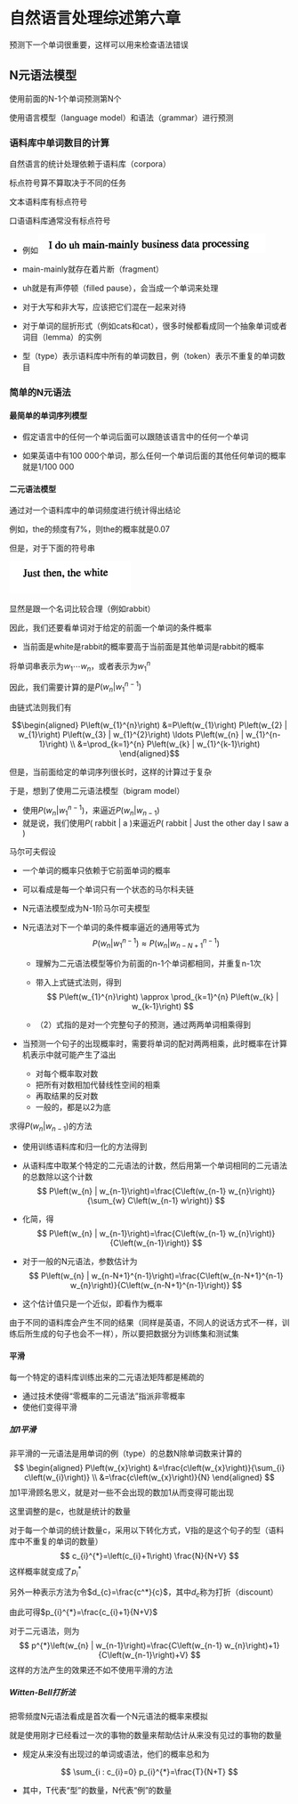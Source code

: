 # 自然语言处理综述第六章

预测下一个单词很重要，这样可以用来检查语法错误

## N元语法模型

使用前面的N-1个单词预测第N个

使用语言模型（language model）和语法（grammar）进行预测

### 语料库中单词数目的计算

自然语言的统计处理依赖于语料库（corpora）

标点符号算不算取决于不同的任务

文本语料库有标点符号

口语语料库通常没有标点符号

- 例如![Snipaste_2019-09-14_11-33-44](./Snipaste_2019-09-14_11-33-44.png)

- main-mainly就存在着片断（fragment）
- uh就是有声停顿（filled pause），会当成一个单词来处理
- 对于大写和非大写，应该把它们混在一起来对待
- 对于单词的屈折形式（例如cats和cat），很多时候都看成同一个抽象单词或者词目（lemma）的实例
- 型（type）表示语料库中所有的单词数目，例（token）表示不重复的单词数目

### 简单的N元语法

#### 最简单的单词序列模型

- 假定语言中的任何一个单词后面可以跟随该语言中的任何一个单词

- 如果英语中有100 000个单词，那么任何一个单词后面的其他任何单词的概率就是1/100 000

#### 二元语法模型

通过对一个语料库中的单词频度进行统计得出结论

例如，the的频度有7%，则the的概率就是0.07

但是，对于下面的符号串

![Snipaste_2019-09-14_11-50-03](./Snipaste_2019-09-14_11-50-03.png)

显然是跟一个名词比较合理（例如rabbit）

因此，我们还要看单词对于给定的前面一个单词的条件概率

- 当前面是white是rabbit的概率要高于当前面是其他单词是rabbit的概率

将单词串表示为$w_{1} \cdots w_{n}$，或者表示为$w_{1}^{n}$

因此，我们需要计算的是$P\left(w_{n} | w_{1}^{n-1}\right)$

由链式法则我们有

$$\begin{aligned} P\left(w_{1}^{n}\right) &=P\left(w_{1}\right) P\left(w_{2} | w_{1}\right) P\left(w_{3} | w_{1}^{2}\right) \ldots P\left(w_{n} | w_{1}^{n-1}\right) \\ &=\prod_{k=1}^{n} P\left(w_{k} | w_{1}^{k-1}\right) \end{aligned}$$

但是，当前面给定的单词序列很长时，这样的计算过于复杂

于是，想到了使用二元语法模型（bigram model）

- 使用$P\left(w_{n} | w_{1}^{n-1}\right)$，来逼近$P\left(w_{n} | w_{n-1}\right)$
- 就是说，我们使用$P(\text { rabbit } | \text { a })$来逼近$P(\text { rabbit } | \text { Just the other day I saw a })$

马尔可夫假设

- 一个单词的概率只依赖于它前面单词的概率

- 可以看成是每一个单词只有一个状态的马尔科夫链

- N元语法模型成为N-1阶马尔可夫模型

- N元语法对下一个单词的条件概率逼近的通用等式为
  $$
  P\left(w_{n} | w_{1}^{n-1}\right) \approx P\left(w_{n} | w_{n-N+1}^{n-1}\right)
  $$

  - 理解为二元语法模型等价为前面的n-1个单词都相同，并重复n-1次
  
  - 带入上式链式法则，得到
    $$
    P\left(w_{1}^{n}\right) \approx \prod_{k=1}^{n} P\left(w_{k} | w_{k-1}\right)
    $$
  
  - （2）式指的是对一个完整句子的预测，通过两两单词相乘得到
  
- 当预测一个句子的出现概率时，需要将单词的配对两两相乘，此时概率在计算机表示中就可能产生了溢出

  - 对每个概率取对数
  - 把所有对数相加代替线性空间的相乘
  - 再取结果的反对数
  - 一般的，都是以2为底

求得$P\left(w_{n} | w_{n-1}\right)$的方法

- 使用训练语料库和归一化的方法得到

- 从语料库中取某个特定的二元语法的计数，然后用第一个单词相同的二元语法的总数除以这个计数
  $$
  P\left(w_{n} | w_{n-1}\right)=\frac{C\left(w_{n-1} w_{n}\right)}{\sum_{w} C\left(w_{n-1} w\right)}
  $$

- 化简，得
  $$
  P\left(w_{n} | w_{n-1}\right)=\frac{C\left(w_{n-1} w_{n}\right)}{C\left(w_{n-1}\right)}
  $$

- 对于一般的N元语法，参数估计为
  $$
  P\left(w_{n} | w_{n-N+1}^{n-1}\right)=\frac{C\left(w_{n-N+1}^{n-1} w_{n}\right)}{C\left(w_{n-N+1}^{n-1}\right)}
  $$

- 这个估计值只是一个近似，即看作为概率

由于不同的语料库会产生不同的结果（同样是英语，不同人的说话方式不一样，训练后所生成的句子也会不一样），所以要把数据分为训练集和测试集

#### 平滑

每一个特定的语料库训练出来的二元语法矩阵都是稀疏的

- 通过技术使得“零概率的二元语法”指派非零概率
- 使他们变得平滑

##### 加1平滑

非平滑的一元语法是用单词的例（type）的总数N除单词数来计算的
$$
\begin{aligned} P\left(w_{x}\right) &=\frac{c\left(w_{x}\right)}{\sum_{i} c\left(w_{i}\right)} \\ &=\frac{c\left(w_{x}\right)}{N} \end{aligned}
$$
加1平滑顾名思义，就是对一些不会出现的数加1从而变得可能出现

这里调整的是c，也就是统计的数量

对于每一个单词的统计数量c，采用以下转化方式，V指的是这个句子的型（语料库中不重复的单词的数量）
$$
c_{i}^{*}=\left(c_{i}+1\right) \frac{N}{N+V}
$$
这样概率就变成了$p_{i}^*$

另外一种表示方法为令$d_{c}=\frac{c^*}{c}$，其中$d_{c}$称为打折（discount）

由此可得$p_{i}^{*}=\frac{c_{i}+1}{N+V}$

对于二元语法，则为
$$
p^{*}\left(w_{n} | w_{n-1}\right)=\frac{C\left(w_{n-1} w_{n}\right)+1}{C\left(w_{n-1}\right)+V}
$$
这样的方法产生的效果还不如不使用平滑的方法

##### Witten-Bell打折法

把零频度N元语法看成是首次看一个N元语法的概率来模拟

就是使用刚才已经看过一次的事物的数量来帮助估计从来没有见过的事物的数量

- 规定从来没有出现过的单词或语法，他们的概率总和为

$$
\sum_{i : c_{i}=0} p_{i}^{*}=\frac{T}{N+T}
$$

- 其中，T代表“型”的数量，N代表“例”的数量




